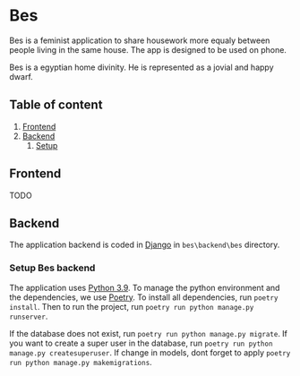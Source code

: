 # Bes

Bes is a feminist application to share housework more equaly between people living in the same house.
The app is designed to be used on phone.

Bes is a egyptian home divinity. He is represented as a jovial and happy dwarf.

## Table of content

1. [Frontend](#frontend)
1. [Backend](#backend)
   1. [Setup](#setup-bes-backend)

## Frontend

TODO

## Backend

The application backend is coded in [Django](https://www.djangoproject.com/) in `bes\backend\bes` directory.

### Setup Bes backend

The application uses [Python 3.9](https://www.python.org/downloads/release/python-390/).
To manage the python environment and the dependencies, we use [Poetry](https://python-poetry.org/).
To install all dependencies, run `poetry install`.
Then to run the project, run `poetry run python manage.py runserver`.

If the database does not exist, run `poetry run python manage.py migrate`.
If you want to create a super user in the database, run `poetry run python manage.py createsuperuser`.
If change in models, dont forget to apply `poetry run python manage.py makemigrations`.
